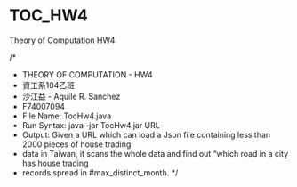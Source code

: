 TOC_HW4
=======

Theory of Computation HW4

/*
 * THEORY OF COMPUTATION - HW4
 * 資工系104乙班
 * 沙江益 - Aquile R. Sanchez
 * F74007094
 * File Name: TocHw4.java
 * Run Syntax: java -jar TocHw4.jar URL
 * Output: Given a URL which can load a Json file containing less than 2000 pieces of house trading
 * data in Taiwan, it scans the whole data and find out “which road in a city has house trading
 * records spread in #max_distinct_month.
*/
